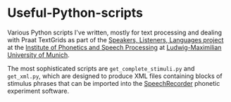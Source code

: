 # Useful-Python-scripts
Various Python scripts I've written, mostly for text processing and dealing with Praat TextGrids as part of the [Speakers, Listeners, Languages project](https://www.en.phonetik.uni-muenchen.de/research/current_projects/ahrc_dfg_2021.html) at the [Institute of Phonetics and Speech Processing](https://www.en.phonetik.uni-muenchen.de/index.html) at [Ludwig-Maximilian University of Munich](https://www.lmu.de/en/index.html).

The most sophisticated scripts are `get_complete_stimuli.py` and `get_xml.py`, which are designed to produce XML files containing blocks of stimulus phrases that can be imported into the [SpeechRecorder](https://www.bas.uni-muenchen.de/forschung/Bas/software/speechrecorder/) phonetic experiment software.
